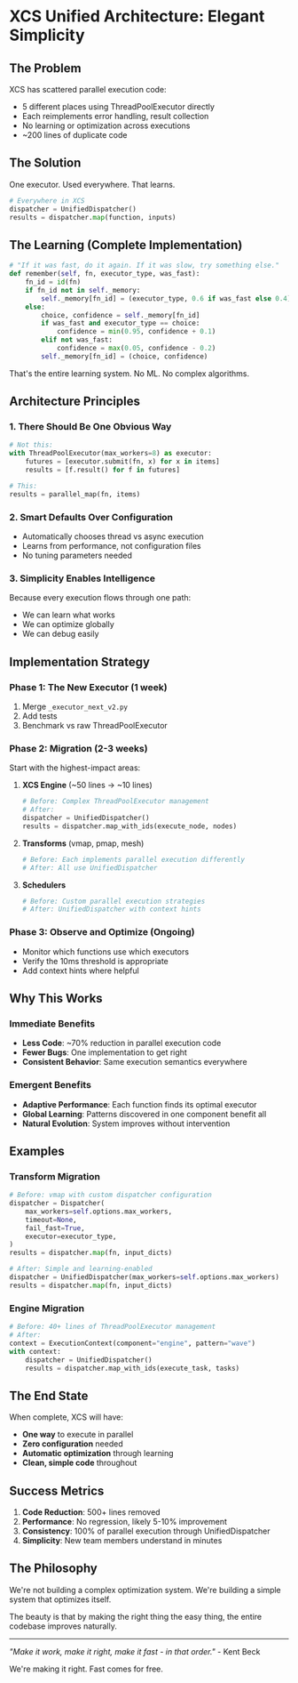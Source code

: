# XCS Unified Architecture: Elegant Simplicity

## The Problem

XCS has scattered parallel execution code:
- 5 different places using ThreadPoolExecutor directly
- Each reimplements error handling, result collection
- No learning or optimization across executions
- ~200 lines of duplicate code

## The Solution

One executor. Used everywhere. That learns.

```python
# Everywhere in XCS
dispatcher = UnifiedDispatcher()
results = dispatcher.map(function, inputs)
```

## The Learning (Complete Implementation)

```python
# "If it was fast, do it again. If it was slow, try something else."
def remember(self, fn, executor_type, was_fast):
    fn_id = id(fn)
    if fn_id not in self._memory:
        self._memory[fn_id] = (executor_type, 0.6 if was_fast else 0.4)
    else:
        choice, confidence = self._memory[fn_id]
        if was_fast and executor_type == choice:
            confidence = min(0.95, confidence + 0.1)
        elif not was_fast:
            confidence = max(0.05, confidence - 0.2)
        self._memory[fn_id] = (choice, confidence)
```

That's the entire learning system. No ML. No complex algorithms.

## Architecture Principles

### 1. There Should Be One Obvious Way
```python
# Not this:
with ThreadPoolExecutor(max_workers=8) as executor:
    futures = [executor.submit(fn, x) for x in items]
    results = [f.result() for f in futures]

# This:
results = parallel_map(fn, items)
```

### 2. Smart Defaults Over Configuration
- Automatically chooses thread vs async execution
- Learns from performance, not configuration files
- No tuning parameters needed

### 3. Simplicity Enables Intelligence
Because every execution flows through one path:
- We can learn what works
- We can optimize globally
- We can debug easily

## Implementation Strategy

### Phase 1: The New Executor (1 week)
1. Merge `_executor_next_v2.py`
2. Add tests
3. Benchmark vs raw ThreadPoolExecutor

### Phase 2: Migration (2-3 weeks)
Start with the highest-impact areas:

1. **XCS Engine** (~50 lines → ~10 lines)
   ```python
   # Before: Complex ThreadPoolExecutor management
   # After:
   dispatcher = UnifiedDispatcher()
   results = dispatcher.map_with_ids(execute_node, nodes)
   ```

2. **Transforms** (vmap, pmap, mesh)
   ```python
   # Before: Each implements parallel execution differently
   # After: All use UnifiedDispatcher
   ```

3. **Schedulers** 
   ```python
   # Before: Custom parallel execution strategies
   # After: UnifiedDispatcher with context hints
   ```

### Phase 3: Observe and Optimize (Ongoing)
- Monitor which functions use which executors
- Verify the 10ms threshold is appropriate
- Add context hints where helpful

## Why This Works

### Immediate Benefits
- **Less Code**: ~70% reduction in parallel execution code
- **Fewer Bugs**: One implementation to get right
- **Consistent Behavior**: Same execution semantics everywhere

### Emergent Benefits  
- **Adaptive Performance**: Each function finds its optimal executor
- **Global Learning**: Patterns discovered in one component benefit all
- **Natural Evolution**: System improves without intervention

## Examples

### Transform Migration
```python
# Before: vmap with custom dispatcher configuration
dispatcher = Dispatcher(
    max_workers=self.options.max_workers,
    timeout=None,
    fail_fast=True,
    executor=executor_type,
)
results = dispatcher.map(fn, input_dicts)

# After: Simple and learning-enabled
dispatcher = UnifiedDispatcher(max_workers=self.options.max_workers)
results = dispatcher.map(fn, input_dicts)
```

### Engine Migration
```python
# Before: 40+ lines of ThreadPoolExecutor management
# After:
context = ExecutionContext(component="engine", pattern="wave")
with context:
    dispatcher = UnifiedDispatcher()
    results = dispatcher.map_with_ids(execute_task, tasks)
```

## The End State

When complete, XCS will have:
- **One way** to execute in parallel
- **Zero configuration** needed
- **Automatic optimization** through learning
- **Clean, simple code** throughout

## Success Metrics

1. **Code Reduction**: 500+ lines removed
2. **Performance**: No regression, likely 5-10% improvement  
3. **Consistency**: 100% of parallel execution through UnifiedDispatcher
4. **Simplicity**: New team members understand in minutes

## The Philosophy

We're not building a complex optimization system. We're building a simple system that optimizes itself.

The beauty is that by making the right thing the easy thing, the entire codebase improves naturally.

---

*"Make it work, make it right, make it fast - in that order."* - Kent Beck

We're making it right. Fast comes for free.